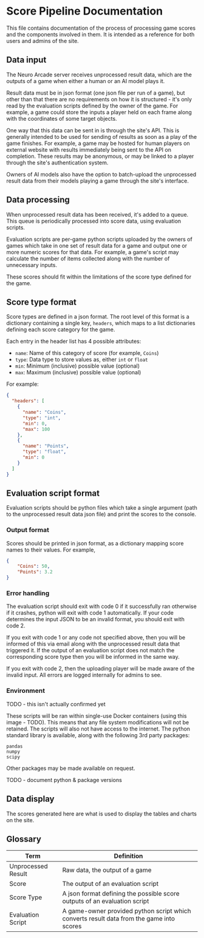 # Score Pipeline Documentation

This file contains documentation of the process of processing game scores and
the components involved in them. It is intended as a reference for both users
and admins of the site.

## Data input

The Neuro Arcade server receives unprocessed result data, which are the outputs
of a game when either a human or an AI model plays it.

Result data must be in json format (one json file per run of a game), but other
than that there are no requirements on how it is structured - it's only read
by the evaluation scripts defined by the owner of the game. For example, a game
could store the inputs a player held on each frame along with the coordinates
of some target objects.

One way that this data can be sent in is through the site's API. This is
generally intended to be used for sending of results as soon as a play of the
game finishes. For example, a game may be hosted for human players on
external website with results immediately being sent to the API on completion.
These results may be anonymous, or may be linked to a player through the site's
authentication system.

Owners of AI models also have the option to batch-upload the unprocessed result
data from their models playing a game through the site's interface.

## Data processing

When unprocessed result data has been received, it's added to a queue. This
queue is periodically processed into score data, using evaluation scripts.

Evaluation scripts are per-game python scripts uploaded by the owners of games
which take in one set of result data for a game and output one or more numeric
scores for that data. For example, a game's script may calculate the number
of items collected along with the number of unnecessary inputs.

These scores should fit within the limitations of the score type defined for
the game.

## Score type format

Score types are defined in a json format. The root level of this format is a
dictionary containing a single key, `headers`, which maps to a list 
dictionaries defining each score category for the game.

Each entry in the header list has 4 possible attributes:
- `name`: Name of this category of score (for example, `Coins`)
- `type`: Data type to store values as, either `int` or `float`
- `min`: Minimum (inclusive) possible value (optional)
- `max`: Maximum (inclusive) possible value (optional)

For example:
```json
{
  "headers": [
    {
      "name": "Coins",
      "type": "int",
      "min": 0,
      "max": 100
    },
    {
      "name": "Points",
      "type": "float",
      "min": 0
    }
  ]
}
```

## Evaluation script format

Evaluation scripts should be python files which take a single argument (path
to the unprocessed result data json file) and print the scores to the console.

### Output format

Scores should be printed in json format, as a dictionary mapping score names
to their values. For example,
```json
{
    "Coins": 50,
    "Points": 3.2
}
```
### Error handling

The evaluation script should exit with code 0 if it successfully ran otherwise 
if it crashes, python will exit with code 1 automatically. If your code determines the input
JSON to be an invalid format, you should exit with code 2. 

If you exit with code 1 or any code not specified above, then you will be
informed of this via email along with the unprocessed result data that triggered it.
If the output of an evaluation script does not match the corresponding score type then you
will be informed in the same way.

If you exit with code 2, then the uploading player will be made aware of the invalid input. All errors 
are logged internally for admins to see.

### Environment

TODO - this isn't actually confirmed yet

These scripts will be ran within single-use Docker containers (using this image
\- TODO). This means that any file system modifications will not be retained.
The scripts will also not have access to the internet. The python standard
library is available, along with the following 3rd party packages:
```
pandas
numpy
scipy
```
Other packages may be made available on request.

TODO - document python & package versions

## Data display

The scores generated here are what is used to display the tables and charts on the site.

## Glossary

| Term               | Definition |
|--------------------|------------|
| Unprocessed Result | Raw data, the output of a game |
| Score              | The output of an evaluation script |
| Score Type         | A json format defining the possible score outputs of an evaluation script |
| Evaluation Script  | A game-owner provided python script which converts result data from the game into scores |
